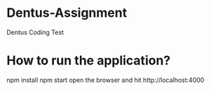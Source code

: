 # Dentus-Assignment
Dentus Coding Test

# How to run the application?
npm install
npm start
open the browser and hit http://localhost:4000